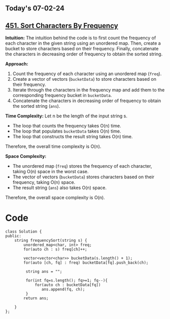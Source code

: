 ## Today's 07-02-24 
## [451. Sort Characters By Frequency](https://leetcode.com/problems/sort-characters-by-frequency/description/?envType=daily-question&envId=2024-02-07)

**Intuition:**
The intuition behind the code is to first count the frequency of each character in the given string using an unordered map. Then, create a bucket to store characters based on their frequency. Finally, concatenate the characters in decreasing order of frequency to obtain the sorted string.

**Approach:**
1. Count the frequency of each character using an unordered map (`freq`).
2. Create a vector of vectors (`bucketData`) to store characters based on their frequency.
3. Iterate through the characters in the frequency map and add them to the corresponding frequency bucket in `bucketData`.
4. Concatenate the characters in decreasing order of frequency to obtain the sorted string (`ans`).

**Time Complexity:**
Let n be the length of the input string s.
- The loop that counts the frequency takes O(n) time.
- The loop that populates `bucketData` takes O(n) time.
- The loop that constructs the result string takes O(n) time.

Therefore, the overall time complexity is O(n).

**Space Complexity:**
- The unordered map (`freq`) stores the frequency of each character, taking O(n) space in the worst case.
- The vector of vectors (`bucketData`) stores characters based on their frequency, taking O(n) space.
- The result string (`ans`) also takes O(n) space.

Therefore, the overall space complexity is O(n).


# Code
```
class Solution {
public:
    string frequencySort(string s) {
        unordered_map<char, int> freq;
        for(auto ch : s) freq[ch]++;

        vector<vector<char>> bucketData(s.length() + 1);
        for(auto [ch, fq] : freq) bucketData[fq].push_back(ch);

         string ans = "";

         for(int fq=s.length(); fq>=1; fq--){
             for(auto ch : bucketData[fq])
                ans.append(fq, ch);
         }
        return ans;
       
    }
};

```

